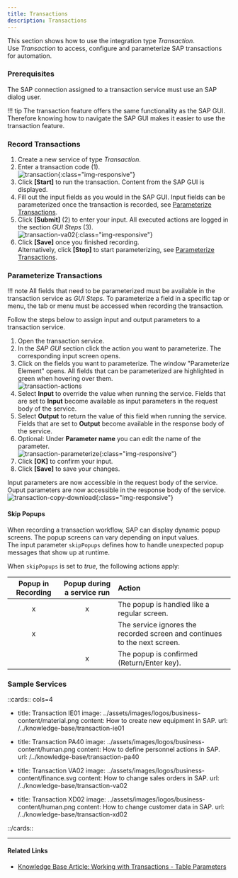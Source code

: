 ```yaml
---
title: Transactions
description: Transactions
---
```


This section shows how to use the integration type *Transaction*.<br>
Use *Transaction* to access, configure and parameterize SAP transactions for automation.

### Prerequisites
The SAP connection assigned to a transaction service must use an SAP dialog user. 

!!! tip
    The transaction feature offers the same functionality as the SAP GUI.
    Therefore knowing how to navigate the SAP GUI makes it easier to use the transaction feature.

### Record Transactions

1. Create a new service of type *Transaction*.  
2. Enter a transaction code (1). <br>
![transaction](../assets/images/yunio/transaction.png){:class="img-responsive"}
3. Click **[Start]** to run the transaction. Content from the SAP GUI is displayed. 
4. Fill out the input fields as you would in the SAP GUI. Input fields can be parameterized once the transaction is recorded, see [Parameterize Transactions](#parameterize-transactions).
5. Click **[Submit]** (2) to enter your input.
All executed actions are logged in the section *GUI Steps* (3). <br>
![transaction-va02](../assets/images/yunio/transaction-va02.png){:class="img-responsive"}
6. Click **[Save]** once you finished recording.<br>
Alternatively, click **[Stop]** to start parameterizing, see [Parameterize Transactions](#parameterize-transactions).

### Parameterize Transactions

!!! note
    All fields that need to be parameterized must be available in the transaction service as *GUI Steps*. To parameterize a field in a specific tap or menu, the tab or menu must be accessed when recording the transaction.

Follow the steps below to assign input and output parameters to a transaction service. <br>

1. Open the transaction service. 
2. In the *SAP GUI* section click the action you want to parameterize. The corresponding input screen opens.<br>
3. Click on the fields you want to parameterize. The window "Parameterize Element" opens.
All fields that can be parameterized are highlighted in green when hovering over them. <br>
![transaction-actions](../assets/images/yunio/va02param.gif)
4. Select **Input** to override the value when running the service. Fields that are set to **Input** become available as input parameters in the request body of the service.
5. Select **Output** to return the value of this field when running the service. Fields that are set to **Output** become available in the response body of the service.
6. Optional: Under **Parameter name** you can edit the name of the parameter.<br>
![transaction-parameterize](../assets/images/yunio/transaction-parameterize.png){:class="img-responsive"}
7. Click **[OK]** to confirm your input.
8. Click **[Save]** to save your changes.

Input parameters are now accessible in the request body of the service.<br>
Ouput parameters are now accessible in the response body of the service.<br>
![transaction-copy-download](../assets/images/yunio/transaction-swagger-inspector.png){:class="img-responsive"}

#### Skip Popups
When recording a transaction workflow, SAP can display dynamic popup screens. The popup screens can vary depending on input values.<br>
The input parameter `skipPopups` defines how to handle unexpected popup messages that show up at runtime.<br>


When `skipPopups` is set to *true*, the following actions apply:

| Popup in Recording | Popup during a service run | Action |
| :------: |:---: | :--- |
| x | x | The popup is handled like a regular screen. |
| x |  | The service ignores the recorded screen and continues to the next screen. |
|  | x | The popup is confirmed (Return/Enter key). |

### Sample Services

::cards:: cols=4

- title: Transaction IE01
  image: ../assets/images/logos/business-content/material.png
  content: How to create new equipment in SAP.
  url: /../knowledge-base/transaction-ie01
  
- title: Transaction PA40
  image: ../assets/images/logos/business-content/human.png
  content: How to define personnel actions in SAP.
  url: /../knowledge-base/transaction-pa40
  
- title: Transaction VA02
  image: ../assets/images/logos/business-content/finance.svg
  content: How to change sales orders in SAP.
  url: /../knowledge-base/transaction-va02

- title: Transaction XD02
  image: ../assets/images/logos/business-content/human.png
  content: How to change customer data in SAP.
  url: /../knowledge-base/transaction-xd02


::/cards::


****
#### Related Links
- [Knowledge Base Article: Working with Transactions - Table Parameters](https://kb.theobald-software.com/yunio/transaction-table-parameters)